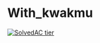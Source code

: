# With_kwakmu
[![SolvedAC tier](http://mazassumnida.wtf/api/v2/generate_badge?boj=defi622)](https://solved.ac/{}) 
